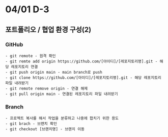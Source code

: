 # 04/01 D-3

## **포트폴리오 / 협업 환경 구성(2)**

### GitHub
```
- git remote - 원격 확인
- git remte add origin https://github.com/[아이디]/[레포지토리명].git - 해당 레포지토리 연결
- git push origin main - main branch로 push
- git clone https://github.com/[아이디]/[레포지토리명].git - 해당 레포지토리 파일 내려받기
- git remote remove origin - 연결 해제
- git pull origin main - 연결된 레포지토리 파일 내려받기
```
### Branch
```
- 프로젝트 복사를 해서 작업을 분류하고 나중에 합치기 위한 용도
- git brach - 브랜치 확인
- git checkout [브랜치명] - 브랜치 이동
```
